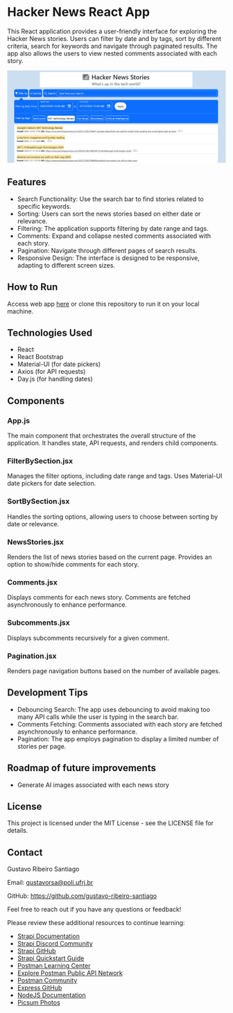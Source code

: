 # Hacker News React App
This React application provides a user-friendly interface for exploring the Hacker News stories. Users can filter by date and by tags, sort by different criteria, search for keywords and navigate through paginated results. The app also allows the users to view nested comments associated with each story.

![Project Screenshot](hacker%20news%20stories%20printshot.png)

## Features
- Search Functionality: Use the search bar to find stories related to specific keywords.
- Sorting: Users can sort the news stories based on either date or relevance.
- Filtering: The application supports filtering by date range and tags.
- Comments: Expand and collapse nested comments associated with each story.
- Pagination: Navigate through different pages of search results.
- Responsive Design: The interface is designed to be responsive, adapting to different screen sizes.

## How to Run

Access web app [here](https://gustavo-ribeiro-santiago.github.io/hacker-news-stories/) or clone this repository to run it on your local machine.

## Technologies Used
- React
- React Bootstrap
- Material-UI (for date pickers)
- Axios (for API requests)
- Day.js (for handling dates)

## Components
### App.js

The main component that orchestrates the overall structure of the application. It handles state, API requests, and renders child components.

### FilterBySection.jsx

Manages the filter options, including date range and tags. Uses Material-UI date pickers for date selection.

### SortBySection.jsx

Handles the sorting options, allowing users to choose between sorting by date or relevance.

### NewsStories.jsx

Renders the list of news stories based on the current page. Provides an option to show/hide comments for each story.

### Comments.jsx

Displays comments for each news story. Comments are fetched asynchronously to enhance performance.

### Subcomments.jsx

Displays subcomments recursively for a given comment.

### Pagination.jsx

Renders page navigation buttons based on the number of available pages.

## Development Tips
- Debouncing Search: The app uses debouncing to avoid making too many API calls while the user is typing in the search bar.
- Comments Fetching: Comments associated with each story are fetched asynchronously to enhance performance.
- Pagination: The app employs pagination to display a limited number of stories per page.

## Roadmap of future improvements

- Generate AI images associated with each news story

## License

This project is licensed under the MIT License - see the LICENSE file for details.

## Contact
Gustavo Ribeiro Santiago

Email: gustavorsa@poli.ufrj.br

GitHub: https://github.com/gustavo-ribeiro-santiago

Feel free to reach out if you have any questions or feedback!

Please review these additional resources to continue learning:

- [Strapi Documentation](https://strapi.io/documentation/developer-docs/latest/getting-started/introduction.html)
- [Strapi Discord Community](https://discord.com/invite/strapi)
- [Strapi GitHub](https://github.com/strapi/strapi)
- [Strapi Quickstart Guide](https://strapi.io/documentation/developer-docs/latest/getting-started/quick-start.html#_1-install-strapi-and-create-a-new-project)
- [Postman Learning Center](https://learning.postman.com/)
- [Explore Postman Public API Network](https://www.postman.com/explore)
- [Postman Community](https://community.postman.com/)
- [Express GitHub](https://github.com/expressjs/express)
- [NodeJS Documentation](https://nodejs.org/en/docs/)
- [Picsum Photos](https://picsum.photos/)